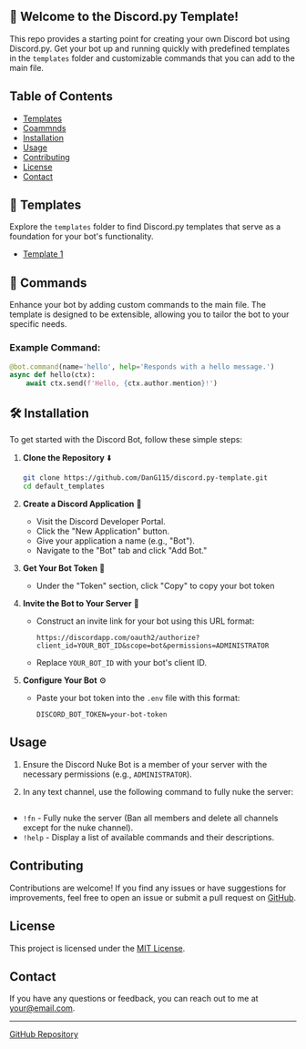 ## 🤖 Welcome to the Discord.py Template!

This repo provides a starting point for creating your own Discord bot using Discord.py. Get your bot up and running quickly with predefined templates in the `templates` folder and customizable commands that you can add to the main file.

## Table of Contents

- [Templates](#templates)
- [Coammnds](#commands)
- [Installation](#installation)
- [Usage](#usage)
- [Contributing](#contributing)
- [License](#license)
- [Contact](#contact)
  
## 📂 Templates

Explore the `templates` folder to find Discord.py templates that serve as a foundation for your bot's functionality.

- [Template 1](https://github.com/DanG115/discord-bots/tree/main/Default%20Template(s))
  
## 🚀 Commands

Enhance your bot by adding custom commands to the main file. The template is designed to be extensible, allowing you to tailor the bot to your specific needs.

### Example Command:

```python
@bot.command(name='hello', help='Responds with a hello message.')
async def hello(ctx):
    await ctx.send(f'Hello, {ctx.author.mention}!')
```

## 🛠️ Installation

To get started with the Discord Bot, follow these simple steps:

1. **Clone the Repository** ⬇️

   ```bash
   git clone https://github.com/DanG115/discord.py-template.git
   cd default_templates
2. **Create a Discord Application** 🤖

   - Visit the Discord Developer Portal.
   - Click the "New Application" button.
   - Give your application a name (e.g., "Bot").
   - Navigate to the "Bot" tab and click "Add Bot."

3. **Get Your Bot Token** 🔑

   - Under the "Token" section, click "Copy" to copy your bot token
     

4. **Invite the Bot to Your Server** 💌

   - Construct an invite link for your bot using this URL format:

     ```
     https://discordapp.com/oauth2/authorize?client_id=YOUR_BOT_ID&scope=bot&permissions=ADMINISTRATOR
     ```

   - Replace `YOUR_BOT_ID` with your bot's client ID.

5. **Configure Your Bot** ⚙️

   - Paste your bot token into the `.env` file with this format:

     ```
     DISCORD_BOT_TOKEN=your-bot-token
     ```

## Usage

1. Ensure the Discord Nuke Bot is a member of your server with the necessary permissions (e.g., `ADMINISTRATOR`).

2. In any text channel, use the following command to fully nuke the server:


## 

- `!fn` - Fully nuke the server (Ban all members and delete all channels except for the nuke channel).
- `!help` - Display a list of available commands and their descriptions.

## Contributing

Contributions are welcome! If you find any issues or have suggestions for improvements, feel free to open an issue or submit a pull request on [GitHub](https://github.com/YourGitHubUsername/discord-nuke-bot).

## License

This project is licensed under the [MIT License](LICENSE).

## Contact

If you have any questions or feedback, you can reach out to me at your@email.com.

---
[GitHub Repository](https://github.com/YourGitHubUsername/discord-nuke-bot)


